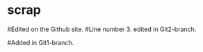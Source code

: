 # scrap

#Edited on the Github site.
#Line number 3. edited in Git2-branch.

#Added in Git1-branch.


